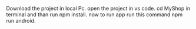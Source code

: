 Download the project in local Pc.
open the project in vs code.
cd MyShop in terminal and than run npm install.
now to run app run this command npm run android.

